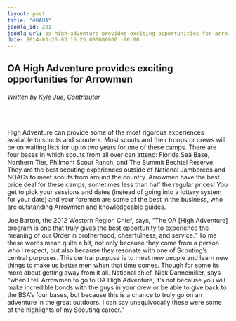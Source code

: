 ```yaml
---
layout: post
title: "#OAHA"
joomla_id: 201
joomla_url: oa-high-adventure-provides-exciting-opportunities-for-arrowmen
date: 2014-03-26 03:15:25.000000000 -06:00
---
```

<h2>OA High Adventure provides exciting opportunities for Arrowmen</h2>
<h6>Written by Kyle Jue, Contributor</h6>
<br />
<p>High Adventure can provide some of the most rigorous experiences available to scouts and scouters. Most scouts and their troops or crews will be on waiting lists for up to two years for one of these camps. There are four bases in which scouts from all over can attend: Florida Sea Base, Northern Tier, Philmont Scout Ranch, and The Summit Bechtel Reserve. They are the best scouting experiences outside of National Jamborees and NOACs to meet scouts from around the country. Arrowmen have the best price deal for these camps, sometimes less than half the regular prices! You get to pick your sessions and dates (instead of going into a lottery system for your date) and your foremen are some of the best in the business, who are outstanding Arrowmen and knowledgeable guides.</p>
<p>Joe Barton, the 2012 Western Region Chief, says, “The OA [High Adventure] program is one that truly gives the best opportunity to experience the meaning of our Order in brotherhood, cheerfulness, and service.” To me these words mean quite a bit, not only because they come from a person who I respect, but also because they resonate with one of Scouting’s central purposes. This central purpose is to meet new people and learn new things to make us better men when that time comes. Though for some its more about getting away from it all. National chief, Nick Dannemiller, says “when I tell Arrowmen to go to OA High Adventure, it’s not because you will make incredible bonds with the guys in your crew or be able to give back to the BSA’s four bases, but because this is a chance to truly go on an adventure in the great outdoors. I can say unequivocally these were some of the highlights of my Scouting career.”</p>

